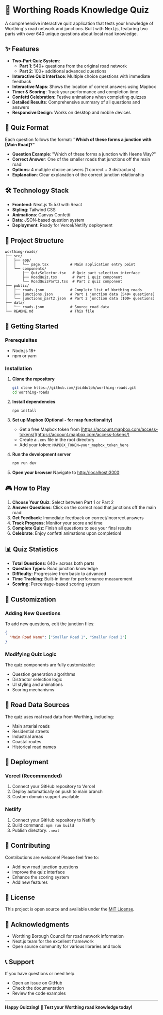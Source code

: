 # 🚗 Worthing Roads Knowledge Quiz

A comprehensive interactive quiz application that tests your knowledge of Worthing's road network and junctions. Built with Next.js, featuring two parts with over 640 unique questions about local road knowledge.

## ✨ Features

- **Two-Part Quiz System**: 
  - **Part 1**: 540+ questions from the original road network
  - **Part 2**: 100+ additional advanced questions
- **Interactive Quiz Interface**: Multiple choice questions with immediate feedback
- **Interactive Maps**: Shows the location of correct answers using Mapbox
- **Timer & Scoring**: Track your performance and completion time
- **Confetti Celebration**: Festive animations when completing quizzes
- **Detailed Results**: Comprehensive summary of all questions and answers
- **Responsive Design**: Works on desktop and mobile devices

## 🎯 Quiz Format

Each question follows the format: **"Which of these forms a junction with [Main Road]?"**

- **Question Example**: "Which of these forms a junction with Heene Way?"
- **Correct Answer**: One of the smaller roads that junctions off the main road
- **Options**: 4 multiple choice answers (1 correct + 3 distractors)
- **Explanation**: Clear explanation of the correct junction relationship

## 🛠️ Technology Stack

- **Frontend**: Next.js 15.5.0 with React
- **Styling**: Tailwind CSS
- **Animations**: Canvas Confetti
- **Data**: JSON-based question system
- **Deployment**: Ready for Vercel/Netlify deployment

## 📁 Project Structure

```
worthing-roads/
├── src/
│   ├── app/
│   │   └── page.tsx          # Main application entry point
│   └── components/
│       ├── QuizSelector.tsx   # Quiz part selection interface
│       ├── RoadQuiz.tsx       # Part 1 quiz component
│       └── RoadQuizPart2.tsx  # Part 2 quiz component
├── public/
│   ├── roads.json            # Complete list of Worthing roads
│   ├── junctions.json        # Part 1 junction data (540+ questions)
│   └── junctions_part2.json  # Part 2 junction data (100+ questions)
├── data/
│   └── roads.json            # Source road data
└── README.md                 # This file
```

## 🚀 Getting Started

### Prerequisites

- Node.js 18+ 
- npm or yarn

### Installation

1. **Clone the repository**
   ```bash
   git clone https://github.com/jbiddulph/worthing-roads.git
   cd worthing-roads
   ```

2. **Install dependencies**
   ```bash
   npm install
   ```

3. **Set up Mapbox (Optional - for map functionality)**
   - Get a free Mapbox token from [https://account.mapbox.com/access-tokens/](https://account.mapbox.com/access-tokens/)
   - Create a `.env` file in the root directory
   - Add your token: `MAPBOX_TOKEN=your_mapbox_token_here`

4. **Run the development server**
   ```bash
   npm run dev
   ```

5. **Open your browser**
   Navigate to [http://localhost:3000](http://localhost:3000)

## 🎮 How to Play

1. **Choose Your Quiz**: Select between Part 1 or Part 2
2. **Answer Questions**: Click on the correct road that junctions off the main road
3. **Get Feedback**: Immediate feedback on correct/incorrect answers
4. **Track Progress**: Monitor your score and time
5. **Complete Quiz**: Finish all questions to see your final results
6. **Celebrate**: Enjoy confetti animations upon completion!

## 📊 Quiz Statistics

- **Total Questions**: 640+ across both parts
- **Question Types**: Road junction knowledge
- **Difficulty**: Progressive from basic to advanced
- **Time Tracking**: Built-in timer for performance measurement
- **Scoring**: Percentage-based scoring system

## 🔧 Customization

### Adding New Questions

To add new questions, edit the junction files:

```json
{
  "Main Road Name": ["Smaller Road 1", "Smaller Road 2"]
}
```

### Modifying Quiz Logic

The quiz components are fully customizable:
- Question generation algorithms
- Distractor selection logic
- UI styling and animations
- Scoring mechanisms

## 🌟 Road Data Sources

The quiz uses real road data from Worthing, including:
- Main arterial roads
- Residential streets
- Industrial areas
- Coastal routes
- Historical road names

## 📱 Deployment

### Vercel (Recommended)

1. Connect your GitHub repository to Vercel
2. Deploy automatically on push to main branch
3. Custom domain support available

### Netlify

1. Connect your GitHub repository to Netlify
2. Build command: `npm run build`
3. Publish directory: `.next`

## 🤝 Contributing

Contributions are welcome! Please feel free to:
- Add new road junction questions
- Improve the quiz interface
- Enhance the scoring system
- Add new features

## 📄 License

This project is open source and available under the [MIT License](LICENSE).

## 🙏 Acknowledgments

- Worthing Borough Council for road network information
- Next.js team for the excellent framework
- Open source community for various libraries and tools

## 📞 Support

If you have questions or need help:
- Open an issue on GitHub
- Check the documentation
- Review the code examples

---

**Happy Quizzing! 🎉 Test your Worthing road knowledge today!**
